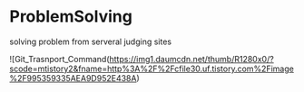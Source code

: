 # ProblemSolving
solving problem from serveral judging sites

![Git_Trasnport_Command(https://img1.daumcdn.net/thumb/R1280x0/?scode=mtistory2&fname=http%3A%2F%2Fcfile30.uf.tistory.com%2Fimage%2F995359335AEA9D952E438A)

